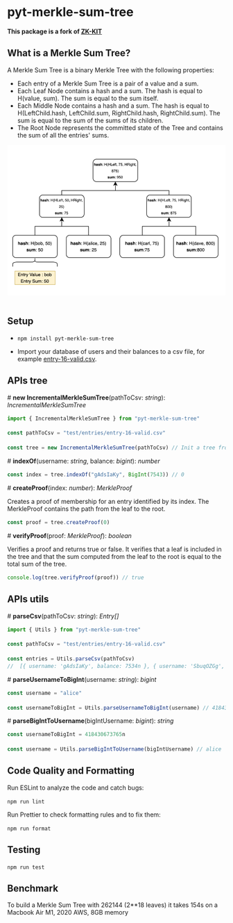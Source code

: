 # pyt-merkle-sum-tree

**This package is a fork of [ZK-KIT](https://github.com/privacy-scaling-explorations/zk-kit)**

## What is a Merkle Sum Tree?

A Merkle Sum Tree is a binary Merkle Tree with the following properties:

- Each entry of a Merkle Sum Tree is a pair of a value and a sum. 
- Each Leaf Node contains a hash and a sum. The hash is equal to H(value, sum). The sum is equal to the sum itself.
- Each Middle Node contains a hash and a sum. The hash is equal to H(LeftChild.hash, LeftChild.sum, RightChild.hash, RightChild.sum). The sum is equal to the sum of the sums of its children.
- The Root Node represents the committed state of the Tree and contains the sum of all the entries' sums.

<div align="center">
<img src="./imgs/mst.png" width="600" align="center" />
</div>
<br>

## Setup  

- ```npm install pyt-merkle-sum-tree``` 

- Import your database of users and their balances to a csv file, for example [entry-16-valid.csv](.test/entries/entry-16-valid.csv).

## APIs tree

\# **new IncrementalMerkleSumTree**(pathToCsv: _string_): _IncrementalMerkleSumTree_

```typescript
import { IncrementalMerkleSumTree } from "pyt-merkle-sum-tree"

const pathToCsv = "test/entries/entry-16-valid.csv" 

const tree = new IncrementalMerkleSumTree(pathToCsv) // Init a tree from the entries in the csv file
```

\# **indexOf**(username: _string_, balance: _bigint_): _number_

```typescript
const index = tree.indexOf("gAdsIaKy", BigInt(7543)) // 0
```

\# **createProof**(index: _number_): _MerkleProof_

Creates a proof of membership for an entry identified by its index. The MerkleProof contains the path from the leaf to the root.

```typescript
const proof = tree.createProof(0)
```

\# **verifyProof**(proof: _MerkleProof_): _boolean_

Verifies a proof and returns true or false.
It verifies that a leaf is included in the tree and that the sum computed from the leaf to the root is equal to the total sum of the tree.

```typescript
console.log(tree.verifyProof(proof)) // true
```

## APIs utils

\# **parseCsv**(pathToCsv: _string_): _Entry[]_

```typescript
import { Utils } from "pyt-merkle-sum-tree"

const pathToCsv = "test/entries/entry-16-valid.csv" 

const entries = Utils.parseCsv(pathToCsv)
//  [{ username: 'gAdsIaKy', balance: 7534n }, { username: 'SbuqOZGg', balance: 2060n }, ...]
```

\# **parseUsernameToBigInt**(username: _string_): _bigint_

```typescript
const username = "alice" 

const usernameToBigInt = Utils.parseUsernameToBigInt(username) // 418430673765n
```

\# **parseBigIntToUsername**(bigIntUsername: _bigint_): _string_

```typescript
const usernameToBigInt = 418430673765n

const username = Utils.parseBigIntToUsername(bigIntUsername) // alice
```

## Code Quality and Formatting

Run ESLint to analyze the code and catch bugs:

```npm run lint```

Run Prettier to check formatting rules and to fix them:

```npm run format```

## Testing

```npm run test```

## Benchmark

To build a Merkle Sum Tree with 262144 (2**18 leaves) it takes 154s on a Macbook Air M1, 2020 AWS, 8GB memory
